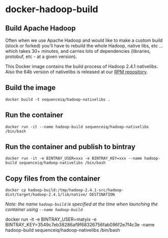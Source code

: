 docker-hadoop-build
===================

## Build Apache Hadoop
Often when we use Apache Hadoop and would like to make a custom build (stock or forked) you'll have to rebuild the whole Hadoop, native libs, etc ... which takes 30+ minutes, and carries lots of dependencies (libraries, protobuf, etc - at a given version).

This Docker image contains the build process of Hadoop 2.4.1 nativelibs. Also the 64b version of nativelibs is released at our [RPM repository](http://dl.bintray.com/sequenceiq/sequenceiq-bin/hadoop-native-64-2.4.1.tar).

## Build the image
```
docker build -t sequenceiq/hadoop-nativelibs .
```

## Run the container
```
docker run -it --name hadoop-build sequenceiq/hadoop-nativelibs /bin/bash
```

## Run the container and publish to bintray

```
docker run -it -e BINTRAY_USER=xxx -e BINTRAY_KEY=xxx --name hadoop-build sequenceiq/hadoop-nativelibs /bin/bash
```

## Copy files from the container
```
docker cp hadoop-build:/tmp/hadoop-2.4.1-src/hadoop-dist/target/hadoop-2.4.1/lib/native/ DESTINATION
```

_Note: the name `hadoop-build` is specified at the time when launching the container using `--name hadoop-build`_


docker run -it -e BINTRAY_USER=matyix -e BINTRAY_KEY=3549c7eb38286af9f68326756fab096f2e7f4c3e -name hadoop-build sequenceiq/hadoop-nativelibs /bin/bash
